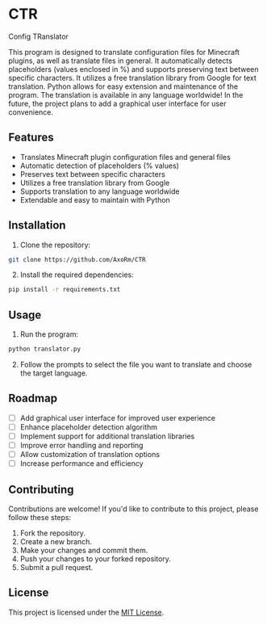 # CTR
Config TRanslator

This program is designed to translate configuration files for Minecraft plugins, as well as translate files in general. It automatically detects placeholders (values enclosed in %) and supports preserving text between specific characters. It utilizes a free translation library from Google for text translation. Python allows for easy extension and maintenance of the program. The translation is available in any language worldwide! In the future, the project plans to add a graphical user interface for user convenience.

## Features

- Translates Minecraft plugin configuration files and general files
- Automatic detection of placeholders (% values)
- Preserves text between specific characters
- Utilizes a free translation library from Google
- Supports translation to any language worldwide
- Extendable and easy to maintain with Python

## Installation

1. Clone the repository:

```bash
git clone https://github.com/AxoRm/CTR
```

2. Install the required dependencies:

```bash
pip install -r requirements.txt
```

## Usage

1. Run the program:

```bash
python translator.py
```

2. Follow the prompts to select the file you want to translate and choose the target language.

## Roadmap

- [ ] Add graphical user interface for improved user experience
- [ ] Enhance placeholder detection algorithm
- [ ] Implement support for additional translation libraries
- [ ] Improve error handling and reporting
- [ ] Allow customization of translation options
- [ ] Increase performance and efficiency

## Contributing

Contributions are welcome! If you'd like to contribute to this project, please follow these steps:

1. Fork the repository.
2. Create a new branch.
3. Make your changes and commit them.
4. Push your changes to your forked repository.
5. Submit a pull request.

## License

This project is licensed under the [MIT License](LICENSE).
